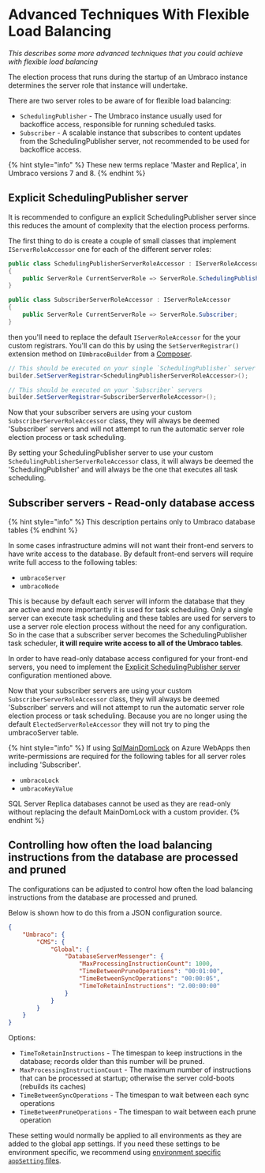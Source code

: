# Advanced Techniques With Flexible Load Balancing

_This describes some more advanced techniques that you could achieve with flexible load balancing_

The election process that runs during the startup of an Umbraco instance determines the server role that instance will undertake.

There are two server roles to be aware of for flexible load balancing:

* `SchedulingPublisher` - The Umbraco instance usually used for backoffice access, responsible for running scheduled tasks.
* `Subscriber` - A scalable instance that subscribes to content updates from the SchedulingPublisher server, not recommended to be used for backoffice access.

{% hint style="info" %}
These new terms replace 'Master and Replica', in Umbraco versions 7 and 8.
{% endhint %}

## Explicit SchedulingPublisher server

It is recommended to configure an explicit SchedulingPublisher server since this reduces the amount of complexity that the election process performs.

The first thing to do is create a couple of small classes that implement `IServerRoleAccessor` one for each of the different server roles:

```csharp
public class SchedulingPublisherServerRoleAccessor : IServerRoleAccessor
{
    public ServerRole CurrentServerRole => ServerRole.SchedulingPublisher;
}

public class SubscriberServerRoleAccessor : IServerRoleAccessor
{
    public ServerRole CurrentServerRole => ServerRole.Subscriber;
}
```

then you'll need to replace the default `IServerRoleAccessor` for the your custom registrars. You'll can do this by using the `SetServerRegistrar()` extension method on `IUmbracoBuilder` from a [Composer](../../../../implementation/composing.md).

```csharp
// This should be executed on your single `SchedulingPublisher` server
builder.SetServerRegistrar<SchedulingPublisherServerRoleAccessor>();

// This should be executed on your `Subscriber` servers
builder.SetServerRegistrar<SubscriberServerRoleAccessor>();
```

Now that your subscriber servers are using your custom `SubscriberServerRoleAccessor` class, they will always be deemed 'Subscriber' servers and will not attempt to run the automatic server role election process or task scheduling.

By setting your SchedulingPublisher server to use your custom `SchedulingPublisherServerRoleAccessor` class, it will always be deemed the 'SchedulingPublisher' and will always be the one that executes all task scheduling.

## Subscriber servers - Read-only database access

{% hint style="info" %}
This description pertains only to Umbraco database tables
{% endhint %}

In some cases infrastructure admins will not want their front-end servers to have write access to the database. By default front-end servers will require write full access to the following tables:

* `umbracoServer`
* `umbracoNode`

This is because by default each server will inform the database that they are active and more importantly it is used for task scheduling. Only a single server can execute task scheduling and these tables are used for servers to use a server role election process without the need for any configuration. So in the case that a subscriber server becomes the SchedulingPublisher task scheduler, **it will require write access to all of the Umbraco tables**.

In order to have read-only database access configured for your front-end servers, you need to implement the [Explicit SchedulingPublisher server](flexible-advanced.md#explicit-schedulingpublisher-server) configuration mentioned above.

Now that your subscriber servers are using your custom `SubscriberServerRoleAccessor` class, they will always be deemed 'Subscriber' servers and will not attempt to run the automatic server role election process or task scheduling. Because you are no longer using the default `ElectedServerRoleAccessor` they will not try to ping the umbracoServer table.

{% hint style="info" %}
If using [SqlMainDomLock](azure-web-apps.md#appdomain-synchronization) on Azure WebApps then write-permissions are required for the following tables for all server roles including 'Subscriber'.

* `umbracoLock`
* `umbracoKeyValue`

SQL Server Replica databases cannot be used as they are read-only without replacing the default MainDomLock with a custom provider.
{% endhint %}

## Controlling how often the load balancing instructions from the database are processed and pruned

The configurations can be adjusted to control how often the load balancing instructions from the database are processed and pruned.

Below is shown how to do this from a JSON configuration source.

```json
{
    "Umbraco": {
        "CMS": {
            "Global": {
                "DatabaseServerMessenger": {
                    "MaxProcessingInstructionCount": 1000,
                    "TimeBetweenPruneOperations": "00:01:00",
                    "TimeBetweenSyncOperations": "00:00:05",
                    "TimeToRetainInstructions": "2.00:00:00"
                }
            }
        }
    }
}
```

Options:

* `TimeToRetainInstructions` - The timespan to keep instructions in the database; records older than this number will be pruned.
* `MaxProcessingInstructionCount` - The maximum number of instructions that can be processed at startup; otherwise the server cold-boots (rebuilds its caches)
* `TimeBetweenSyncOperations` - The timespan to wait between each sync operations
* `TimeBetweenPruneOperations` - The timespan to wait between each prune operation

These setting would normally be applied to all environments as they are added to the global app settings. If you need these settings to be environment specific, we recommend using [environment specific `appSetting` files](../../../../reference/configuration/).
